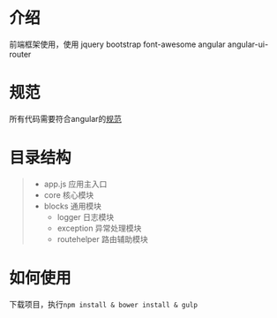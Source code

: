 # 介绍

前端框架使用，使用 jquery bootstrap font-awesome angular angular-ui-router

# 规范
所有代码需要符合angular的[规范](https://github.com/johnpapa/angular-styleguide/blob/vscode/snips/i18n/zh-CN.md)

# 目录结构

> + app.js                  应用主入口
> + core                    核心模块
> + blocks                  通用模块
>     * logger                   日志模块
>     * exception                异常处理模块
>     * routehelper              路由辅助模块



# 如何使用

下载项目，执行`npm install & bower install & gulp`

